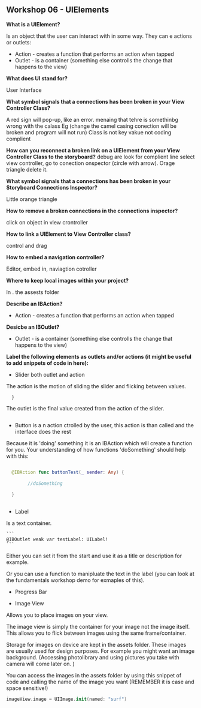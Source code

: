 ## Workshop 06 - UIElements

**What is a UIElement?**

Is an object that the user can interact with in some way.
They can e actions or outlets:
+ Action - creates a function that performs an action when tapped
+ Outlet - is a container (something else controlls the change that happens to the view)

**What does UI stand for?**

User Interface

**What symbol signals that a connections has been broken in your View Controller Class?**

A red sign will pop-up, like an error. menaing that tehre is somethinbg wrong with the calass Eg (change the camel casing conection will be broken and program will not run)
Class is not key vakue not coding complient

**How can you reconnect a broken link on a UIElement from your View Controller Class to the storyboard?**
debug are look for complient line
select view controller, go to conection onspector (circle with arrow). Orage triangle delete it.

**What symbol signals that a connections has been broken in your Storyboard Connections Inspector?**

Little orange triangle

**How to remove a broken connections in the connections inspector?**

click on object in view crontroller

**How to link a UIElement to View Controller class?**

control and drag

**How to embed a navigation controller?**

Editor, embed in, naviagtion cotroller

**Where to keep local images within your project?**

In . the assests folder

**Describe an IBAction?**

+ Action - creates a function that performs an action when tapped

**Desicbe an IBOutlet?**

+ Outlet - is a container (something else controlls the change that happens to the view)

**Label the following elements as outlets and/or actions (it might be useful to add snippets of code in here):**

+ Slider both outlet and action

The action is the motion of sliding the slider and flicking between values. 
```@IBAction func didSlide(_ sender: Any) {
  }
  ```
  
The outlet is the final value created from the action of the slider.  
```@IBOutlet weak var sliderValue: UISlider!
```

+ Button is a n action ctrolled by the user, this action is than called and the interface does the rest

Because it is 'doing' something it is an IBAction which will create a function for you. 
Your understanding of how functions 'doSomething' should help with this: 

```swift

  @IBAction func buttonTest(_ sender: Any) {
  
        //doSomething
        
  }
  
  ```

+ Label

Is a text container. 

    ```
    @IBOutlet weak var testLabel: UILabel!  
    ```

Either you can set it from the start and use it as a title or description for example. 

Or you can use a function to manipluate the text in the label (you can look at the fundamentals workshop demo for exmaples of this). 


+ Progress Bar 


+ Image View 

Allows you to place images on your view. 

The image view is simply the container for your image not the image itself. 
This allows you to flick between images using the same frame/container. 

Storage for images on device are kept in the assets folder. These images are usually used for design purposes. For example you might want an image background. 
(Accessing photolibrary and using pictures you take with camera will come later on. )

You can access the images in the assets folder by using this snippet of code and calling the name of the image you want (REMEMBER it is case and space sensitive!)

```swift
imageView.image = UIImage.init(named: "surf")
```

